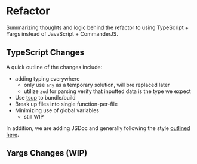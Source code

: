 # Refactor

Summarizing thoughts and logic behind the refactor to using TypeScript + Yargs instead of JavaScript + CommanderJS.

## TypeScript Changes

A quick outline of the changes include:
 - adding typing everywhere
    - only use `any` as a temporary solution, will bre replaced later
    - utilize `zod` for parsing verify that inputted data is the type we expect
 - Use [tsup](https://github.com/egoist/tsup) to bundle/build
 - Break up files into single function-per-file
 - Minimizing use of global variables
    - still WIP

In addition, we are adding JSDoc and generally following the style [outlined here](https://harvard-edtech.github.io/edtech-guide/).


## Yargs Changes (WIP)

